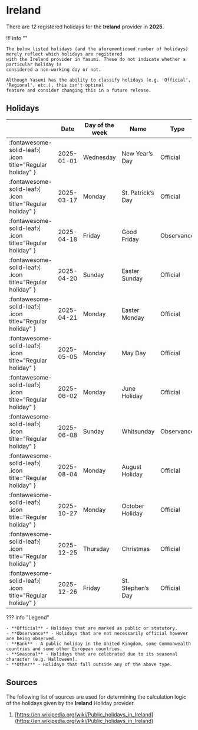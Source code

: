 # Ireland

There are _12_ registered holidays for the **Ireland** provider in **2025**.

!!! info ""

    The below listed holidays (and the aforementioned number of holidays) merely reflect which holidays are registered
    with the Ireland provider in Yasumi. These do not indicate whether a particular holiday is
    considered a non-working day or not.

    Although Yasumi has the ability to classify holidays (e.g. 'Official', 'Regional', etc.), this isn't optimal
    feature and consider changing this in a future release.

## Holidays

|     | Date | Day of the week | Name | Type |
| --- | ---- | --------------- | ---- | ---- |
| :fontawesome-solid-leaf:{ .icon title="Regular holiday" } | 2025-01-01 | Wednesday | New Year’s Day | Official |
| :fontawesome-solid-leaf:{ .icon title="Regular holiday" } | 2025-03-17 | Monday | St. Patrick’s Day | Official |
| :fontawesome-solid-leaf:{ .icon title="Regular holiday" } | 2025-04-18 | Friday | Good Friday | Observance |
| :fontawesome-solid-leaf:{ .icon title="Regular holiday" } | 2025-04-20 | Sunday | Easter Sunday | Official |
| :fontawesome-solid-leaf:{ .icon title="Regular holiday" } | 2025-04-21 | Monday | Easter Monday | Official |
| :fontawesome-solid-leaf:{ .icon title="Regular holiday" } | 2025-05-05 | Monday | May Day | Official |
| :fontawesome-solid-leaf:{ .icon title="Regular holiday" } | 2025-06-02 | Monday | June Holiday | Official |
| :fontawesome-solid-leaf:{ .icon title="Regular holiday" } | 2025-06-08 | Sunday | Whitsunday | Observance |
| :fontawesome-solid-leaf:{ .icon title="Regular holiday" } | 2025-08-04 | Monday | August Holiday | Official |
| :fontawesome-solid-leaf:{ .icon title="Regular holiday" } | 2025-10-27 | Monday | October Holiday | Official |
| :fontawesome-solid-leaf:{ .icon title="Regular holiday" } | 2025-12-25 | Thursday | Christmas | Official |
| :fontawesome-solid-leaf:{ .icon title="Regular holiday" } | 2025-12-26 | Friday | St. Stephen’s Day | Official |

??? info "Legend"

    - **Official** - Holidays that are marked as public or statutory.
    - **Observance** - Holidays that are not necessarily official however are being observed.
    - **Bank** - A public holiday in the United Kingdom, some Commonwealth countries and some other European countries.
    - **Seasonal** - Holidays that are celebrated due to its seasonal character (e.g. Halloween).
    - **Other** - Holidays that fall outside any of the above type.

## Sources

The following list of sources are used for determining the calculation logic of
the holidays given by the **Ireland** Holiday provider.


1. [https://en.wikipedia.org/wiki/Public_holidays_in_Ireland](https://en.wikipedia.org/wiki/Public_holidays_in_Ireland)
   